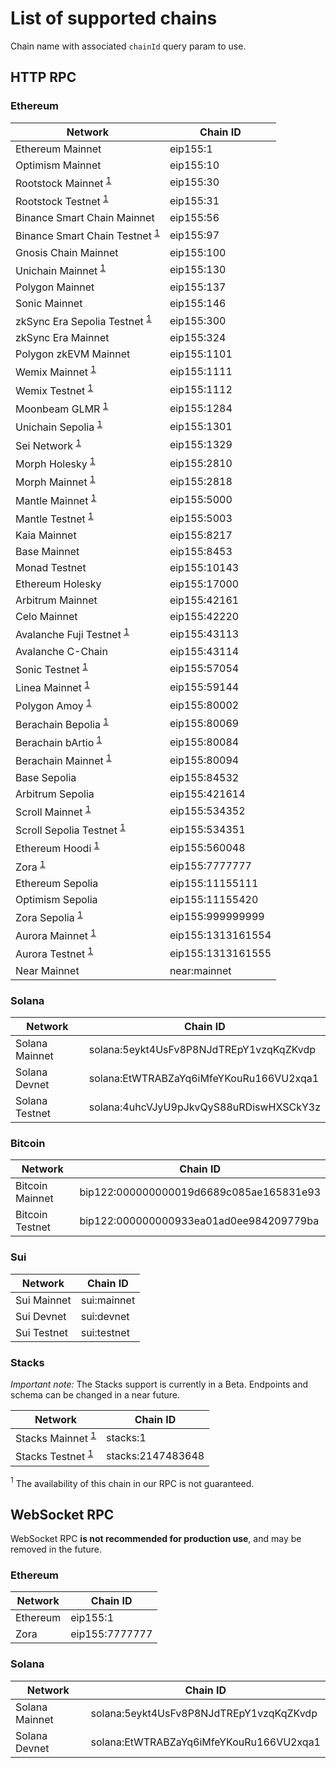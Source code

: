 # List of supported chains

Chain name with associated `chainId` query param to use.

## HTTP RPC

### Ethereum

| Network                                                  | Chain ID             |
|----------------------------------------------------------|----------------------|
| Ethereum Mainnet                                         | eip155:1             |
| Optimism Mainnet                                         | eip155:10            |
| Rootstock Mainnet <sup>[1](#footnote1)</sup>             | eip155:30            |
| Rootstock Testnet <sup>[1](#footnote1)</sup>             | eip155:31            |
| Binance Smart Chain Mainnet                              | eip155:56            |
| Binance Smart Chain Testnet <sup>[1](#footnote1)</sup>   | eip155:97            |
| Gnosis Chain Mainnet                                     | eip155:100           |
| Unichain Mainnet <sup>[1](#footnote1)</sup>              | eip155:130           |
| Polygon Mainnet                                          | eip155:137           |
| Sonic Mainnet                                            | eip155:146           |
| zkSync Era Sepolia Testnet <sup>[1](#footnote1)</sup>    | eip155:300           |
| zkSync Era Mainnet                                       | eip155:324           |
| Polygon zkEVM Mainnet                                    | eip155:1101          |
| Wemix Mainnet <sup>[1](#footnote1)</sup>                 | eip155:1111          |
| Wemix Testnet <sup>[1](#footnote1)</sup>                 | eip155:1112          |
| Moonbeam GLMR <sup>[1](#footnote1)</sup>                 | eip155:1284          |
| Unichain Sepolia <sup>[1](#footnote1)</sup>              | eip155:1301          |
| Sei Network <sup>[1](#footnote1)</sup>                   | eip155:1329          |
| Morph Holesky <sup>[1](#footnote1)</sup>                 | eip155:2810          |
| Morph Mainnet <sup>[1](#footnote1)</sup>                 | eip155:2818          |
| Mantle Mainnet <sup>[1](#footnote1)</sup>                | eip155:5000          |
| Mantle Testnet <sup>[1](#footnote1)</sup>                | eip155:5003          |
| Kaia Mainnet                                             | eip155:8217          |
| Base Mainnet                                             | eip155:8453          |
| Monad Testnet                                            | eip155:10143         |
| Ethereum Holesky                                         | eip155:17000         |
| Arbitrum Mainnet                                         | eip155:42161         |
| Celo Mainnet                                             | eip155:42220         |
| Avalanche Fuji Testnet <sup>[1](#footnote1)</sup>        | eip155:43113         |
| Avalanche C-Chain                                        | eip155:43114         |
| Sonic Testnet <sup>[1](#footnote1)</sup>                 | eip155:57054         |
| Linea Mainnet <sup>[1](#footnote1)</sup>                 | eip155:59144         |
| Polygon Amoy <sup>[1](#footnote1)</sup>                  | eip155:80002         |
| Berachain Bepolia <sup>[1](#footnote)</sup>              | eip155:80069         |
| Berachain bArtio <sup>[1](#footnote1)</sup>              | eip155:80084         |
| Berachain Mainnet <sup>[1](#footnote1)</sup>             | eip155:80094         |
| Base Sepolia                                             | eip155:84532         |
| Arbitrum Sepolia                                         | eip155:421614        |
| Scroll Mainnet <sup>[1](#footnote1)</sup>                | eip155:534352        |
| Scroll Sepolia Testnet <sup>[1](#footnote1)</sup>        | eip155:534351        |
| Ethereum Hoodi <sup>[1](#footnote1)</sup>                | eip155:560048        |
| Zora <sup>[1](#footnote1)</sup>                          | eip155:7777777       |
| Ethereum Sepolia                                         | eip155:11155111      |
| Optimism Sepolia                                         | eip155:11155420      |
| Zora Sepolia <sup>[1](#footnote1)</sup>                  | eip155:999999999     |
| Aurora Mainnet <sup>[1](#footnote1)</sup>                        | eip155:1313161554    |
| Aurora Testnet <sup>[1](#footnote1)</sup>                | eip155:1313161555    |
| Near Mainnet                                             | near:mainnet         |

### Solana

| Network                               | Chain ID                                |
|---------------------------------------|-----------------------------------------|
| Solana Mainnet                        | solana:5eykt4UsFv8P8NJdTREpY1vzqKqZKvdp |
| Solana Devnet                         | solana:EtWTRABZaYq6iMfeYKouRu166VU2xqa1 |
| Solana Testnet                        | solana:4uhcVJyU9pJkvQyS88uRDiswHXSCkY3z |

### Bitcoin

| Network                               | Chain ID                                |
|---------------------------------------|-----------------------------------------|
| Bitcoin Mainnet                       | bip122:000000000019d6689c085ae165831e93 |
| Bitcoin Testnet                       | bip122:000000000933ea01ad0ee984209779ba |

### Sui

| Network                               | Chain ID    |
|---------------------------------------|-------------|
| Sui Mainnet                           | sui:mainnet |
| Sui Devnet                            | sui:devnet  |
| Sui Testnet                           | sui:testnet |


### Stacks

*Important note:* The Stacks support is currently in a Beta. Endpoints and schema
can be changed in a near future.

| Network                                   | Chain ID          |
|-------------------------------------------|-------------------|
| Stacks Mainnet <sup>[1](#footnote1)</sup> | stacks:1          |
| Stacks Testnet <sup>[1](#footnote1)</sup> | stacks:2147483648 |

<a id="footnote1"><sup>1</sup></a> The availability of this chain in our RPC is not guaranteed.

## WebSocket RPC

WebSocket RPC **is not recommended for production use**, and may be removed in the future.

### Ethereum

| Network            | Chain ID        |
|--------------------|-----------------|
| Ethereum           | eip155:1        |
| Zora               | eip155:7777777  |

### Solana

| Network                               | Chain ID                                |
|---------------------------------------|-----------------------------------------|
| Solana Mainnet                        | solana:5eykt4UsFv8P8NJdTREpY1vzqKqZKvdp |
| Solana Devnet                         | solana:EtWTRABZaYq6iMfeYKouRu166VU2xqa1 |
